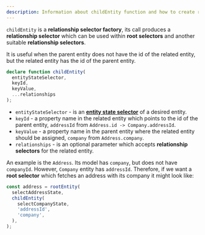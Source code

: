 ```yaml
---
description: Information about childEntity function and how to create relationship selectors
---
```


`childEntity` is a **relationship selector factory**,
its call produces a **relationship selector** which can be used within **root selectors** and another suitable **relationship selectors**.

It is useful when the parent entity does not have the id of the related entity, but the related entity has the id of the parent entity.

```ts
declare function childEntity(
  entityStateSelector,
  keyId,
  keyValue,
  ...relationships
);
```

- `entityStateSelector` - is an [**entity state selector**](entity-state-selector.md) of a desired entity.
- `keyId` - a property name in the related entity which points to the id of the parent entity, `addressId` from `Address.id -> Company.addressId`.
- `keyValue` - a property name in the parent entity where the related entity should be assigned, `company` from `Address.company`.
- `relationships` - is an optional parameter which accepts **relationship selectors** for the related entity.

An example is the `Address`. Its model has `company`, but does not have `companyId`.
However, `Company` entity has `addressId`.
Therefore, if we want a **root selector** which fetches an address with its company it might look like:

```ts
const address = rootEntity(
  selectAddressState,
  childEntity(
    selectCompanyState,
    'addressId',
    'company',
  ),
);
```
